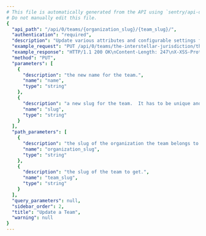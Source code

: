 ```yaml
---
# This file is automatically generated from the API using `sentry/api-docs/generator.py.`
# Do not manually edit this file.
{
  "api_path": "/api/0/teams/{organization_slug}/{team_slug}/", 
  "authentication": "required", 
  "description": "Update various attributes and configurable settings for the given\nteam.", 
  "example_request": "PUT /api/0/teams/the-interstellar-jurisdiction/the-obese-philosophers/ HTTP/1.1\nHost: sentry.io\nAuthorization: Bearer <token>\nContent-Type: application/json\n\n{\n  \"name\": \"The Inflated Philosophers\"\n}", 
  "example_response": "HTTP/1.1 200 OK\nContent-Length: 247\nX-XSS-Protection: 1; mode=block\nX-Content-Type-Options: nosniff\nContent-Language: en\nAccess-Control-Expose-Headers: X-Sentry-Error, Retry-After\nVary: Accept-Language, Cookie\nAccess-Control-Allow-Methods: GET, PUT, DELETE, HEAD, OPTIONS\nAllow: GET, PUT, DELETE, HEAD, OPTIONS\nAccess-Control-Allow-Origin: *\nAccess-Control-Allow-Headers: X-Sentry-Auth, X-Requested-With, Origin, Accept, Content-Type, Authentication, Authorization\nContent-Type: application/json\nX-Frame-Options: deny\n\n{\n  \"avatar\": {\n    \"avatarType\": \"letter_avatar\", \n    \"avatarUuid\": null\n  }, \n  \"dateCreated\": \"2020-03-08T19:51:43.280983Z\", \n  \"hasAccess\": true, \n  \"id\": \"4\", \n  \"isMember\": false, \n  \"isPending\": false, \n  \"memberCount\": 0, \n  \"name\": \"The Inflated Philosophers\", \n  \"slug\": \"the-obese-philosophers\"\n}", 
  "method": "PUT", 
  "parameters": [
    {
      "description": "the new name for the team.", 
      "name": "name", 
      "type": "string"
    }, 
    {
      "description": "a new slug for the team.  It has to be unique and available.", 
      "name": "slug", 
      "type": "string"
    }
  ], 
  "path_parameters": [
    {
      "description": "the slug of the organization the team belongs to.", 
      "name": "organization_slug", 
      "type": "string"
    }, 
    {
      "description": "the slug of the team to get.", 
      "name": "team_slug", 
      "type": "string"
    }
  ], 
  "query_parameters": null, 
  "sidebar_order": 2, 
  "title": "Update a Team", 
  "warning": null
}
---
```

